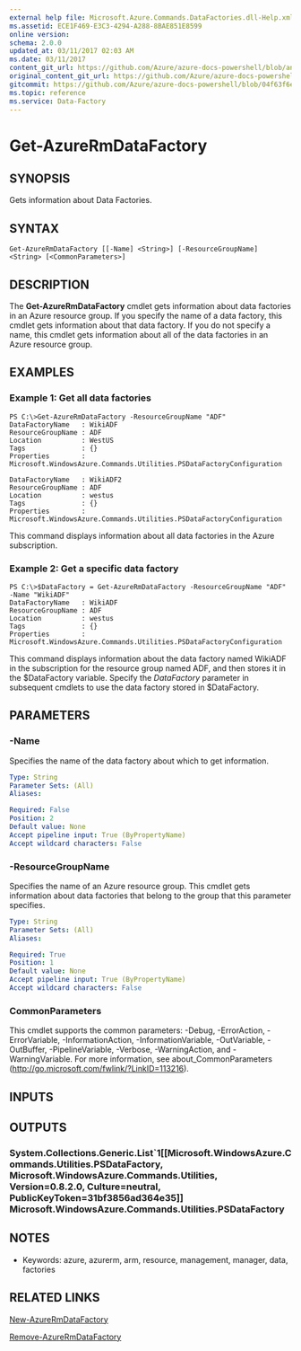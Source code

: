 ```yaml
---
external help file: Microsoft.Azure.Commands.DataFactories.dll-Help.xml
ms.assetid: ECE1F469-E3C3-4294-A288-8BAE851E8599
online version:
schema: 2.0.0
updated_at: 03/11/2017 02:03 AM
ms.date: 03/11/2017
content_git_url: https://github.com/Azure/azure-docs-powershell/blob/anne052617/azureps-cmdlets-docs/ResourceManager/AzureRM.DataFactories/v2.7.0/Get-AzureRmDataFactory.md
original_content_git_url: https://github.com/Azure/azure-docs-powershell/blob/anne052617/azureps-cmdlets-docs/ResourceManager/AzureRM.DataFactories/v2.7.0/Get-AzureRmDataFactory.md
gitcommit: https://github.com/Azure/azure-docs-powershell/blob/04f63f6e685743ace2c57eb157574e34e8610b1c
ms.topic: reference
ms.service: Data-Factory
---
```


# Get-AzureRmDataFactory

## SYNOPSIS
Gets information about Data Factories.

## SYNTAX

```
Get-AzureRmDataFactory [[-Name] <String>] [-ResourceGroupName] <String> [<CommonParameters>]
```

## DESCRIPTION
The **Get-AzureRmDataFactory** cmdlet gets information about data factories in an Azure resource group.
If you specify the name of a data factory, this cmdlet gets information about that data factory.
If you do not specify a name, this cmdlet gets information about all of the data factories in an Azure resource group.

## EXAMPLES

### Example 1: Get all data factories
```
PS C:\>Get-AzureRmDataFactory -ResourceGroupName "ADF"
DataFactoryName   : WikiADF
ResourceGroupName : ADF
Location          : WestUS
Tags              : {}
Properties        : Microsoft.WindowsAzure.Commands.Utilities.PSDataFactoryConfiguration

DataFactoryName   : WikiADF2
ResourceGroupName : ADF
Location          : westus
Tags              : {}
Properties        : Microsoft.WindowsAzure.Commands.Utilities.PSDataFactoryConfiguration
```

This command displays information about all data factories in the Azure subscription.

### Example 2: Get a specific data factory
```
PS C:\>$DataFactory = Get-AzureRmDataFactory -ResourceGroupName "ADF" -Name "WikiADF"
DataFactoryName   : WikiADF
ResourceGroupName : ADF
Location          : westus
Tags              : {}
Properties        : Microsoft.WindowsAzure.Commands.Utilities.PSDataFactoryConfiguration
```

This command displays information about the data factory named WikiADF in the subscription for the resource group named ADF, and then stores it in the $DataFactory variable.
Specify the *DataFactory* parameter in subsequent cmdlets to use the data factory stored in $DataFactory.

## PARAMETERS

### -Name
Specifies the name of the data factory about which to get information.

```yaml
Type: String
Parameter Sets: (All)
Aliases: 

Required: False
Position: 2
Default value: None
Accept pipeline input: True (ByPropertyName)
Accept wildcard characters: False
```

### -ResourceGroupName
Specifies the name of an Azure resource group.
This cmdlet gets information about data factories that belong to the group that this parameter specifies.

```yaml
Type: String
Parameter Sets: (All)
Aliases: 

Required: True
Position: 1
Default value: None
Accept pipeline input: True (ByPropertyName)
Accept wildcard characters: False
```

### CommonParameters
This cmdlet supports the common parameters: -Debug, -ErrorAction, -ErrorVariable, -InformationAction, -InformationVariable, -OutVariable, -OutBuffer, -PipelineVariable, -Verbose, -WarningAction, and -WarningVariable. For more information, see about_CommonParameters (http://go.microsoft.com/fwlink/?LinkID=113216).

## INPUTS

## OUTPUTS

### System.Collections.Generic.List`1[[Microsoft.WindowsAzure.Commands.Utilities.PSDataFactory, Microsoft.WindowsAzure.Commands.Utilities, Version=0.8.2.0, Culture=neutral, PublicKeyToken=31bf3856ad364e35]] Microsoft.WindowsAzure.Commands.Utilities.PSDataFactory

## NOTES
* Keywords: azure, azurerm, arm, resource, management, manager, data, factories

## RELATED LINKS

[New-AzureRmDataFactory](./New-AzureRmDataFactory.md)

[Remove-AzureRmDataFactory](./Remove-AzureRmDataFactory.md)



